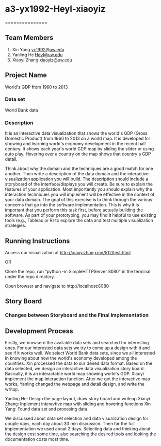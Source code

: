 # a3-yx1992-Heyl-xiaoyiz
===============

## Team Members

1. Xin Yang yx1992@uw.edu
2. Yanling He Heyl@uw.edu
3. Xiaoyi Zhang xiaoyiz@uw.edu

## Project Name

World's GDP from 1960 to 2013

### Data set

World Bank data

### Description

It is an interactive data visualization that shows the world's GDP (Gross Domestic Product) from 1960 to 2013 on a world map. It is developed for showing and learning world's economy development in the recent half century. It shows each year's world GDP map by sliding the slider or using auto play. Hovering over a country on the map shows that country's GDP detail.

Think about why the domain and the techniques are a good match for one another. Then write a description of the data domain and the interactive visualization application you will build. The description should include a storyboard of the interface/displays you will create. Be sure to explain the features of your application. Most importantly you should explain why the interaction techniques you will implement will be effective in the context of your data domain. The goal of this exercise is to think through the various concerns that go into the software implementation. This is why it is important that you perform this task first, before actually building the software. As part of your prototyping, you may find it helpful to use existing tools (e.g., Tableau or R) to explore the data and test multiple visualization strategies.





## Running Instructions

Access our visualization at http://xiaoyizhang.me/512/test.html

OR

Clone the repo, run "python -m SimpleHTTPServer 8080" in the terminal under the repo directory.

Open browser and navigate to http://localhost:8080

## Story Board



### Changes between Storyboard and the Final Implementation


## Development Process
Firstly, we browserd the available data sets and searched for interesting ones. For our interested data sets we try to come up a design with it and see if it works well. We select World Bank data sets, since we all interested in knowing about how the world's economy developed among the countries. Xin processed the data to our deired data format. Based on the data selected, we design an interactive data visualization story board. Basically, it is an interactable world map showing world's GDP. Xiaoyi implement the map interaction function. After we got the interactive map works, Yanling changed the webpage and detail design, and write the writup. 

Yanling He: Design the page layout, draw story board and writeup
Xiaoyi Zhang: Inplement interavtive map with sliding and hovering functions
Xin Yang: Found data set and procesing data

We discussed about data set selection and data visualization design for couple days, each day about 30 min discussion. Then for the full implementation we used about 2 days. Selecting data and thinking about the design cost some time, also searching the desired tools and looking the documentation costs most time.
